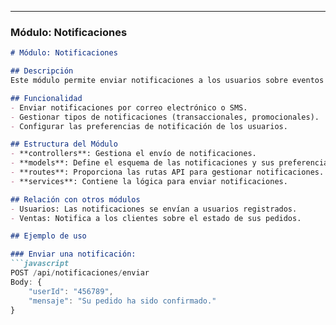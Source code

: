 
---

### Módulo: **Notificaciones**

```markdown
# Módulo: Notificaciones

## Descripción
Este módulo permite enviar notificaciones a los usuarios sobre eventos importantes, como confirmaciones de pedidos, actualizaciones de inventario, o recordatorios.

## Funcionalidad
- Enviar notificaciones por correo electrónico o SMS.
- Gestionar tipos de notificaciones (transaccionales, promocionales).
- Configurar las preferencias de notificación de los usuarios.

## Estructura del Módulo
- **controllers**: Gestiona el envío de notificaciones.
- **models**: Define el esquema de las notificaciones y sus preferencias.
- **routes**: Proporciona las rutas API para gestionar notificaciones.
- **services**: Contiene la lógica para enviar notificaciones.

## Relación con otros módulos
- Usuarios: Las notificaciones se envían a usuarios registrados.
- Ventas: Notifica a los clientes sobre el estado de sus pedidos.

## Ejemplo de uso

### Enviar una notificación:
```javascript
POST /api/notificaciones/enviar
Body: {
    "userId": "456789",
    "mensaje": "Su pedido ha sido confirmado."
}
